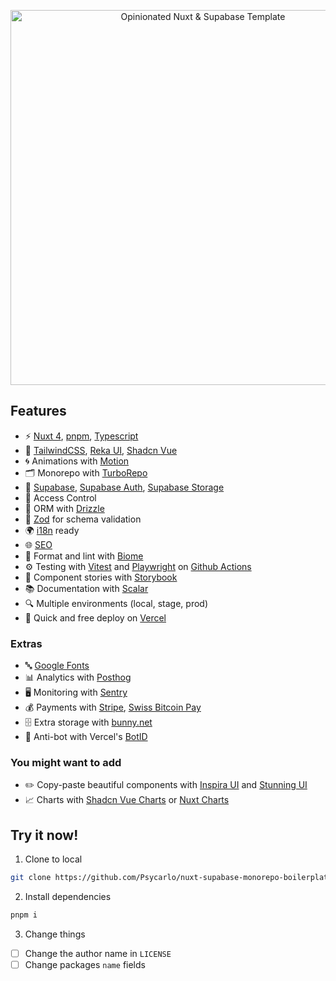 <p align='center'>
  <img src='https://github.com/user-attachments/assets/73446c49-72b6-455b-bba0-cb88c709fd6f' alt='Opinionated Nuxt & Supabase Template' width='600'/>
</p>

## Features

- ⚡️ [Nuxt 4](https://nuxt.com/), [pnpm](https://pnpm.io/), [Typescript](https://www.typescriptlang.org/)
- 🎨 [TailwindCSS](https://tailwindcss.com/), [Reka UI](https://reka-ui.com/), [Shadcn Vue](https://www.shadcn-vue.com/)
- 🌀 Animations with [Motion](https://motion.dev/docs/vue)
- 🗂️ Monorepo with [TurboRepo](https://turborepo.com/)
- 💾 [Supabase](https://supabase.com/), [Supabase Auth](https://supabase.com/docs/guides/auth), [Supabase Storage](https://supabase.com/docs/guides/storage)
- 🔐 Access Control
- 🧬 ORM with [Drizzle](https://orm.drizzle.team/)
- 📏 [Zod](https://zod.dev/) for schema validation
- 🌍 [i18n](https://i18n.nuxtjs.org/) ready
- 🌐 [SEO](https://nuxtseo.com/)
- 🧹 Format and lint with [Biome](https://biomejs.dev/)
- ⚙️ Testing with [Vitest](https://vitest.dev/) and [Playwright](https://playwright.dev/) on [Github Actions](https://github.com/features/actions)
- 📘 Component stories with [Storybook](https://storybook.nuxtjs.org/)
- 📚 Documentation with [Scalar](https://nuxt.com/modules/scalar)
- 🔍 Multiple environments (local, stage, prod)
- 🚀 Quick and free deploy on [Vercel](https://vercel.com/)

### Extras

- 🔤 [Google Fonts](https://nuxt.com/modules/google-fonts)
- 📊 Analytics with [Posthog](https://posthog.com/)
- 🖥️ Monitoring with [Sentry](https://sentry.io/)
- 💰 Payments with [Stripe](https://stripe.com/), [Swiss Bitcoin Pay](https://swiss-bitcoin-pay.ch/)
- 🗄️ Extra storage with [bunny.net](https://bunny.net/storage/)
- 🤖 Anti-bot with Vercel's [BotID](https://vercel.com/docs/botid)

### You might want to add

- ✏️ Copy-paste beautiful components with [Inspira UI](https://inspira-ui.com/) and [Stunning UI](https://github.com/xiaoluoboding/stunning-ui/)
- 📈 Charts with [Shadcn Vue Charts](https://www.shadcn-vue.com/docs/charts.html) or [Nuxt Charts](https://nuxtcharts.com/)

## Try it now!

1. Clone to local

```bash
git clone https://github.com/Psycarlo/nuxt-supabase-monorepo-boilerplate.git <path>
```

2. Install dependencies

```bash
pnpm i
```

3. Change things

- [ ] Change the author name in `LICENSE`
- [ ] Change packages `name` fields
